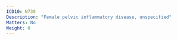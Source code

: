 ```yaml
---
ICD10: N739
Description: "Female pelvic inflammatory disease, unspecified"
Matters: No
Weight: 0
---
```


